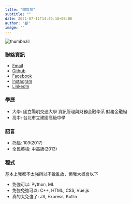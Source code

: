 ```yaml
---
title: "關於我"
subtitle: ""
date: 2021-07-11T14:46:18+08:00
author: "叡"
image: ""
---
```


![thumbnail](https://i.imgur.com/oypXM0n.png)

### 聯絡資訊
* [Email](111012912jerry@gmail.com)
* [Github](https://github.com/Iceglitter632)
* [Facebook](https://www.facebook.com/jerry.wu.33234/)
* [Instagram](https://www.instagram.com/requiems_jubilation/?hl=en)
* [LinkedIn](https://www.linkedin.com/in/tsung-wu-2a154a20b/)

### 學歷
* 大學: 國立陽明交通大學 資訊管理與財務金融學系 財務金融組
* 高中: 台北市立建國高級中學

### 語言
* 托福: 103(2017)
* 全民英檢: 中高級(2013)

### 程式
基本上我都不太強所以不敢亂放，但我大概會以下
* 免強可以: Python, ML
* 免強免強可以: C++, HTML, CSS, Vue.js
* 真的太免強了: JS, Express, Kotlin




